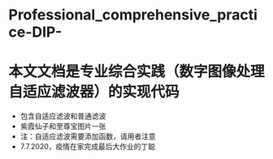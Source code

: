 # Professional_comprehensive_practice-DIP-
# 本文文档是专业综合实践（数字图像处理自适应滤波器）的实现代码
* 包含自适应滤波和普通滤波
* 紫霞仙子和至尊宝图片一张
* 注：自适应滤波需要添加函数，请用者注意
*  7.7.2020，疫情在家完成最后大作业的丁聪  
